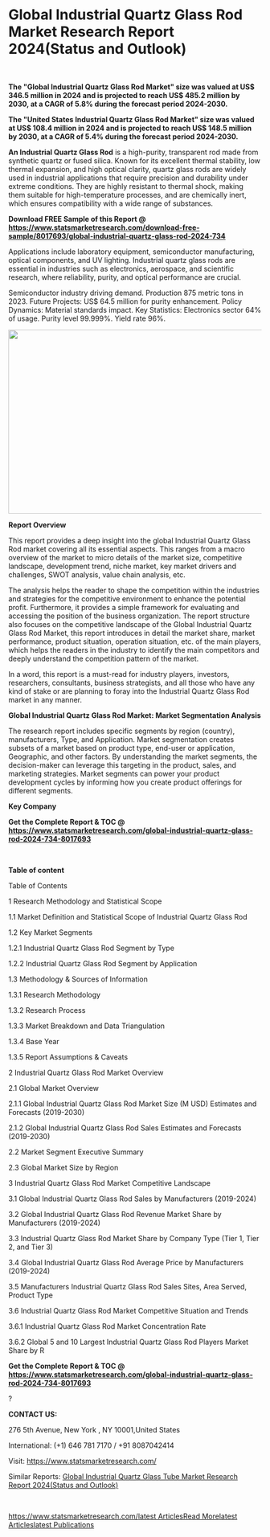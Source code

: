 <h1>Global Industrial Quartz Glass Rod Market Research Report 2024(Status and Outlook)</h1><br/><p><strong>The "Global Industrial Quartz Glass Rod Market" size was valued at US$ 346.5 million in 2024 and is projected to reach US$ 485.2 million by 2030, at a <strong>CAGR</strong> of 5.8% during the forecast period 2024-2030.</strong></p>
 
 
 
 <p><strong>The "United States Industrial Quartz Glass Rod Market" size was valued at US$ 108.4 million in 2024 and is projected to reach US$ 148.5 million by 2030, at a <strong>CAGR</strong> of 5.4% during the forecast period 2024-2030.</strong></p>
 
 
 
 <p><strong>An Industrial Quartz Glass Rod</strong> is a high-purity, transparent rod made from synthetic quartz or fused silica. Known for its excellent thermal stability, low thermal expansion, and high optical clarity, quartz glass rods are widely used in industrial applications that require precision and durability under extreme conditions. They are highly resistant to thermal shock, making them suitable for high-temperature processes, and are chemically inert, which ensures compatibility with a wide range of substances.</p>
 
 
 
 <p><strong>Download FREE Sample of this Report @ <a href="https://www.statsmarketresearch.com/download-free-sample/8017693/global-industrial-quartz-glass-rod-2024-734">https://www.statsmarketresearch.com/download-free-sample/8017693/global-industrial-quartz-glass-rod-2024-734</a></strong></p>
 
 
 
 <p>Applications include laboratory equipment, semiconductor manufacturing, optical components, and UV lighting. Industrial quartz glass rods are essential in industries such as electronics, aerospace, and scientific research, where reliability, purity, and optical performance are crucial.</p>
 
 
 
 <p>Semiconductor industry driving demand. Production 875 metric tons in 2023. Future Projects: US$ 64.5 million for purity enhancement. Policy Dynamics: Material standards impact. Key Statistics: Electronics sector 64% of usage. Purity level 99.999%. Yield rate 96%.</p>
 
 
 
 <p><img alt="" src="https://www.24marketreports.com/assets/report-images/IndustrialQuartzGlassRodMarket.png" style="height:366px; width:731px" /></p>
 
 
 
 <p><strong>Report Overview</strong></p>
 
 
 
 <p>This report provides a deep insight into the global Industrial Quartz Glass Rod market covering all its essential aspects. This ranges from a macro overview of the market to micro details of the market size, competitive landscape, development trend, niche market, key market drivers and challenges, SWOT analysis, value chain analysis, etc.</p>
 
 
 
 <p>The analysis helps the reader to shape the competition within the industries and strategies for the competitive environment to enhance the potential profit. Furthermore, it provides a simple framework for evaluating and accessing the position of the business organization. The report structure also focuses on the competitive landscape of the Global Industrial Quartz Glass Rod Market, this report introduces in detail the market share, market performance, product situation, operation situation, etc. of the main players, which helps the readers in the industry to identify the main competitors and deeply understand the competition pattern of the market.</p>
 
 
 
 <p>In a word, this report is a must-read for industry players, investors, researchers, consultants, business strategists, and all those who have any kind of stake or are planning to foray into the Industrial Quartz Glass Rod market in any manner.</p>
 
 
 
 <p><strong>Global Industrial Quartz Glass Rod Market: Market Segmentation Analysis</strong></p>
 
 
 
 <p>The research report includes specific segments by region (country), manufacturers, Type, and Application. Market segmentation creates subsets of a market based on product type, end-user or application, Geographic, and other factors. By understanding the market segments, the decision-maker can leverage this targeting in the product, sales, and marketing strategies. Market segments can power your product development cycles by informing how you create product offerings for different segments.</p>
 
 
 
 <p><strong>Key Company</strong></p>
 
 
 
 <div><b>Get the Complete Report & TOC @ <a href="https://www.statsmarketresearch.com/global-industrial-quartz-glass-rod-2024-734-8017693">https://www.statsmarketresearch.com/global-industrial-quartz-glass-rod-2024-734-8017693</a></b></div>
 
 
 
 <p><br />
 
 <b>Table of content</b></p>
 
 
 
 <p>Table of Contents<br />
 
 1 Research Methodology and Statistical Scope<br />
 
 1.1 Market Definition and Statistical Scope of Industrial Quartz Glass Rod<br />
 
 1.2 Key Market Segments<br />
 
 1.2.1 Industrial Quartz Glass Rod Segment by Type<br />
 
 1.2.2 Industrial Quartz Glass Rod Segment by Application<br />
 
 1.3 Methodology & Sources of Information<br />
 
 1.3.1 Research Methodology<br />
 
 1.3.2 Research Process<br />
 
 1.3.3 Market Breakdown and Data Triangulation<br />
 
 1.3.4 Base Year<br />
 
 1.3.5 Report Assumptions & Caveats<br />
 
 2 Industrial Quartz Glass Rod Market Overview<br />
 
 2.1 Global Market Overview<br />
 
 2.1.1 Global Industrial Quartz Glass Rod Market Size (M USD) Estimates and Forecasts (2019-2030)<br />
 
 2.1.2 Global Industrial Quartz Glass Rod Sales Estimates and Forecasts (2019-2030)<br />
 
 2.2 Market Segment Executive Summary<br />
 
 2.3 Global Market Size by Region<br />
 
 3 Industrial Quartz Glass Rod Market Competitive Landscape<br />
 
 3.1 Global Industrial Quartz Glass Rod Sales by Manufacturers (2019-2024)<br />
 
 3.2 Global Industrial Quartz Glass Rod Revenue Market Share by Manufacturers (2019-2024)<br />
 
 3.3 Industrial Quartz Glass Rod Market Share by Company Type (Tier 1, Tier 2, and Tier 3)<br />
 
 3.4 Global Industrial Quartz Glass Rod Average Price by Manufacturers (2019-2024)<br />
 
 3.5 Manufacturers Industrial Quartz Glass Rod Sales Sites, Area Served, Product Type<br />
 
 3.6 Industrial Quartz Glass Rod Market Competitive Situation and Trends<br />
 
 3.6.1 Industrial Quartz Glass Rod Market Concentration Rate<br />
 
 3.6.2 Global 5 and 10 Largest Industrial Quartz Glass Rod Players Market Share by R</p>
 
 
 
 <div><b>Get the Complete Report & TOC @ <a href="https://www.statsmarketresearch.com/global-industrial-quartz-glass-rod-2024-734-8017693">https://www.statsmarketresearch.com/global-industrial-quartz-glass-rod-2024-734-8017693</a></b></div>
 
 
 
 <p>? </p>
 
 
 
 <p><b>CONTACT US:</b><br />
 
 276 5th Avenue, New York , NY 10001,United States<br />
 
 International: (+1) 646 781 7170 / +91 8087042414<br />
 
 Visit: <a href="https://www.statsmarketresearch.com/">https://www.statsmarketresearch.com/</a><br />
 
 Similar Reports: <a href="https://www.statsmarketresearch.com/global-industrial-quartz-glass-rod-2024-734-8017693">Global Industrial Quartz Glass Tube Market Research Report 2024(Status and Outlook)</a><br />
 
 <br />
 
 <a href="https://gyeongbokgung.com">https://www.statsmarketresearch.com/</a><a href="https://hallyeomaritime.com">latest Articles</a><a href="https://jingwansa.com">Read More</a><a href="https://nguoiviet.jp/">latest Articles</a><a href="https://www.intelmarketresearch.com/">latest Publications</a></p>